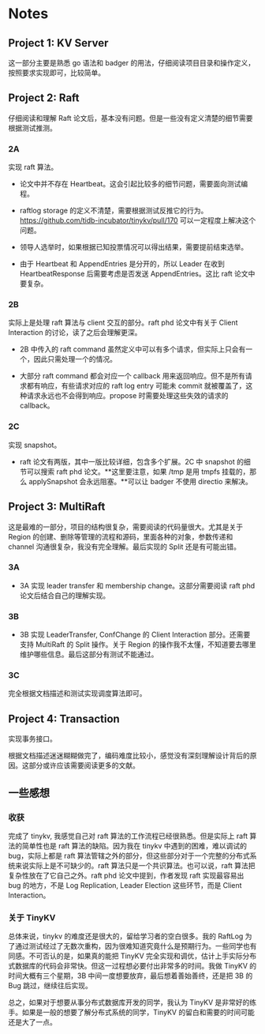 # Notes

## Project 1: KV Server

这一部分主要是熟悉 go 语法和 badger 的用法，仔细阅读项目目录和操作定义，按照要求实现即可，比较简单。

## Project 2: Raft

仔细阅读和理解 Raft 论文后，基本没有问题。但是一些没有定义清楚的细节需要根据测试推测。

### 2A

实现 raft 算法。

- 论文中并不存在 Heartbeat。这会引起比较多的细节问题，需要面向测试编程。

- raftlog storage 的定义不清楚，需要根据测试反推它的行为。https://github.com/tidb-incubator/tinykv/pull/170 可以一定程度上解决这个问题。

- 领导人选举时，如果根据已知投票情况可以得出结果，需要提前结束选举。

- 由于 Heartbeat 和 AppendEntries 是分开的，所以 Leader 在收到 HeartbeatResponse 后需要考虑是否发送 AppendEntries。这比 raft 论文中要复杂。

### 2B

实际上是处理 raft 算法与 client 交互的部分。raft phd 论文中有关于 Client Interaction 的讨论，读了之后会理解更深。

- 2B 中传入的 raft command 虽然定义中可以有多个请求，但实际上只会有一个，因此只需处理一个的情况。

- 大部分 raft command 都会对应一个 callback 用来返回响应。但不是所有请求都有响应，有些请求对应的 raft log entry 可能未 commit 就被覆盖了，这种请求永远也不会得到响应。propose 时需要处理这些失效的请求的 callback。

### 2C

实现 snapshot。

- raft 论文有两版，其中一版比较详细，包含多个扩展。2C 中 snapshot 的细节可以搜索 raft phd 论文。**这里要注意，如果 /tmp 是用 tmpfs 挂载的，那么 applySnapshot 会永远阻塞。**可以让 badger 不使用 directio 来解决。

## Project 3: MultiRaft

这是最难的一部分，项目的结构很复杂，需要阅读的代码量很大。尤其是关于 Region 的创建、删除等管理的流程和源码，里面各种的对象，参数传递和 channel 沟通很复杂，我没有完全理解。最后实现的 Split 还是有可能出错。

### 3A

- 3A 实现 leader transfer 和 membership change。这部分需要阅读 raft phd 论文后结合自己的理解实现。

### 3B

- 3B 实现 LeaderTransfer, ConfChange 的 Client Interaction 部分。还需要支持 MultiRaft 的 Split 操作。关于 Region 的操作我不太懂，不知道要去哪里维护哪些信息。最后这部分有测试不能通过。

### 3C

完全根据文档描述和测试实现调度算法即可。

## Project 4: Transaction

实现事务接口。

根据文档描述迷迷糊糊做完了，编码难度比较小，感觉没有深刻理解设计背后的原因。这部分或许应该需要阅读更多的文献。

## 一些感想

### 收获

完成了 tinykv, 我感觉自己对 raft 算法的工作流程已经很熟悉。但是实际上 raft 算法的简单性也是 raft 算法的缺陷。因为我在 tinykv 中遇到的困难，难以调试的 bug，实际上都是 raft 算法管辖之外的部分，但这些部分对于一个完整的分布式系统来说实际上是不可缺少的。raft 算法只是一个共识算法。也可以说，raft 算法把复杂性放在了它自己之外。raft phd 论文中提到，作者发现 raft 实现最容易出 bug 的地方，不是 Log Replication, Leader Election 这些环节，而是 Client Interaction。

### 关于 TinyKV

总体来说，tinykv 的难度还是很大的，留给学习者的空白很多。我的 RaftLog 为了通过测试经过了无数次重构，因为很难知道究竟什么是预期行为。一些同学也有同感。不可否认的是，如果真的能把 TinyKV 完全实现和调优，估计上手实际分布式数据库的代码会非常快。但这一过程想必要付出非常多的时间。我做 TinyKV 的时间大概有三个星期，3B 中间一度想要放弃，最后想着善始善终，还是把 3B 的 Bug 跳过，继续往后实现。

总之，如果对于想要从事分布式数据库开发的同学，我认为 TinyKV 是非常好的练手。如果是一般的想要了解分布式系统的同学，TinyKV 的留白和需要的时间可能还是大了一点。
